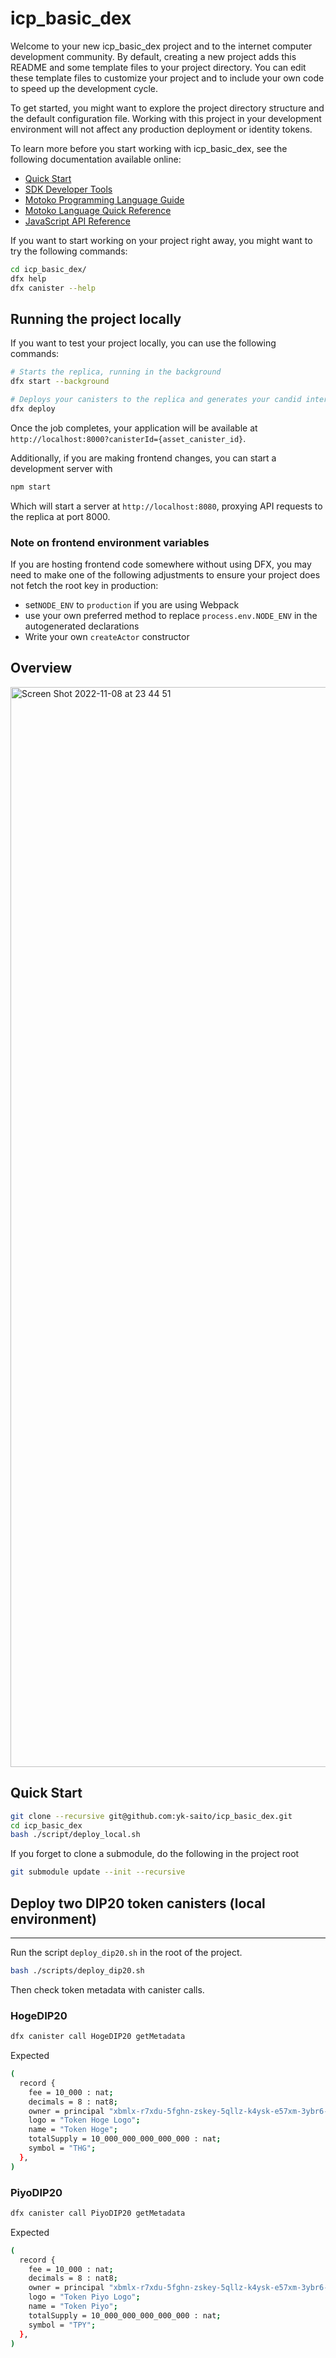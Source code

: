 # icp_basic_dex

Welcome to your new icp_basic_dex project and to the internet computer development community. By default, creating a new project adds this README and some template files to your project directory. You can edit these template files to customize your project and to include your own code to speed up the development cycle.

To get started, you might want to explore the project directory structure and the default configuration file. Working with this project in your development environment will not affect any production deployment or identity tokens.

To learn more before you start working with icp_basic_dex, see the following documentation available online:

- [Quick Start](https://sdk.dfinity.org/docs/quickstart/quickstart-intro.html)
- [SDK Developer Tools](https://sdk.dfinity.org/docs/developers-guide/sdk-guide.html)
- [Motoko Programming Language Guide](https://sdk.dfinity.org/docs/language-guide/motoko.html)
- [Motoko Language Quick Reference](https://sdk.dfinity.org/docs/language-guide/language-manual.html)
- [JavaScript API Reference](https://erxue-5aaaa-aaaab-qaagq-cai.raw.ic0.app)

If you want to start working on your project right away, you might want to try the following commands:

```bash
cd icp_basic_dex/
dfx help
dfx canister --help
```

## Running the project locally

If you want to test your project locally, you can use the following commands:

```bash
# Starts the replica, running in the background
dfx start --background

# Deploys your canisters to the replica and generates your candid interface
dfx deploy
```

Once the job completes, your application will be available at `http://localhost:8000?canisterId={asset_canister_id}`.

Additionally, if you are making frontend changes, you can start a development server with

```bash
npm start
```

Which will start a server at `http://localhost:8080`, proxying API requests to the replica at port 8000.

### Note on frontend environment variables

If you are hosting frontend code somewhere without using DFX, you may need to make one of the following adjustments to ensure your project does not fetch the root key in production:

- set`NODE_ENV` to `production` if you are using Webpack
- use your own preferred method to replace `process.env.NODE_ENV` in the autogenerated declarations
- Write your own `createActor` constructor

## Overview

<img width="1728" alt="Screen Shot 2022-11-08 at 23 44 51" src="https://user-images.githubusercontent.com/60546319/200595326-55e71840-a194-4f61-9159-0d34683d3b61.png">


## Quick Start
```bash
git clone --recursive git@github.com:yk-saito/icp_basic_dex.git
cd icp_basic_dex
bash ./script/deploy_local.sh
```

If you forget to clone a submodule, do the following in the project root
```bash
git submodule update --init --recursive
```

## Deploy two DIP20 token canisters (local environment)

---

Run the script `deploy_dip20.sh` in the root of the project.

```bash
bash ./scripts/deploy_dip20.sh
```

Then check token metadata with canister calls.

### HogeDIP20

```bash
dfx canister call HogeDIP20 getMetadata
```

Expected

```bash
(
  record {
    fee = 10_000 : nat;
    decimals = 8 : nat8;
    owner = principal "xbmlx-r7xdu-5fghn-zskey-5qllz-k4ysk-e57xm-3ybr6-ope4j-juuej-aqe";
    logo = "Token Hoge Logo";
    name = "Token Hoge";
    totalSupply = 10_000_000_000_000_000 : nat;
    symbol = "THG";
  },
)
```

### PiyoDIP20

```bash
dfx canister call PiyoDIP20 getMetadata
```

Expected

```bash
(
  record {
    fee = 10_000 : nat;
    decimals = 8 : nat8;
    owner = principal "xbmlx-r7xdu-5fghn-zskey-5qllz-k4ysk-e57xm-3ybr6-ope4j-juuej-aqe";
    logo = "Token Piyo Logo";
    name = "Token Piyo";
    totalSupply = 10_000_000_000_000_000 : nat;
    symbol = "TPY";
  },
)
```
